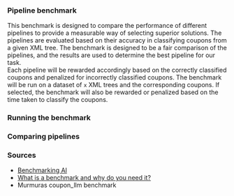 ### Pipeline benchmark
This benchmark is designed to compare the performance of different pipelines to provide a measurable way of selecting superior solutions. The pipelines are evaluated based on their accuracy in classifying coupons from a given XML tree. The benchmark is designed to be a fair comparison of the pipelines, and the results are used to determine the best pipeline for our task. \
Each pipeline will be rewarded accordingly based on the correctly classified coupons and penalized for incorrectly classified coupons. The benchmark will be run on a dataset of `x` XML trees and the corresponding coupons. If selected, the benchmark will also be rewarded or penalized based on the time taken to classify the coupons.

### Running the benchmark
<!-- what to input into this and how to interpret the outputs, how to run the program -->

### Comparing pipelines
<!-- process of the benchmark, how everything is compared, what is rewarded and penalized -->


### Sources 
- [Benchmarking AI](https://mlsysbook.ai/contents/core/benchmarking/benchmarking.html)
- [What is a benchmark and why do you need it?](https://www.mim.ai/what-is-a-benchmark-and-why-do-you-need-it/)
- Murmuras coupon_llm benchmark 